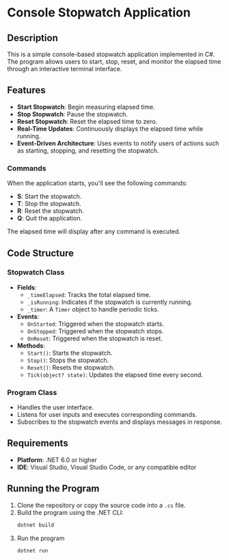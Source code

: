 # Console Stopwatch Application

## Description

This is a simple console-based stopwatch application implemented in C#. The program allows users to start, stop, reset, and monitor the elapsed time through an interactive terminal interface.

## Features

- **Start Stopwatch**: Begin measuring elapsed time.
- **Stop Stopwatch**: Pause the stopwatch.
- **Reset Stopwatch**: Reset the elapsed time to zero.
- **Real-Time Updates**: Continuously displays the elapsed time while running.
- **Event-Driven Architecture**: Uses events to notify users of actions such as starting, stopping, and resetting the stopwatch.


### Commands
When the application starts, you'll see the following commands:
- **S**: Start the stopwatch.
- **T**: Stop the stopwatch.
- **R**: Reset the stopwatch.
- **Q**: Quit the application.

The elapsed time will display after any command is executed.

## Code Structure

### Stopwatch Class
- **Fields**:
  - `_timeElapsed`: Tracks the total elapsed time.
  - `_isRunning`: Indicates if the stopwatch is currently running.
  - `_timer`: A `Timer` object to handle periodic ticks.
- **Events**:
  - `OnStarted`: Triggered when the stopwatch starts.
  - `OnStopped`: Triggered when the stopwatch stops.
  - `OnReset`: Triggered when the stopwatch is reset.
- **Methods**:
  - `Start()`: Starts the stopwatch.
  - `Stop()`: Stops the stopwatch.
  - `Reset()`: Resets the stopwatch.
  - `Tick(object? state)`: Updates the elapsed time every second.

### Program Class
- Handles the user interface.
- Listens for user inputs and executes corresponding commands.
- Subscribes to the stopwatch events and displays messages in response.

## Requirements

- **Platform**: .NET 6.0 or higher
- **IDE**: Visual Studio, Visual Studio Code, or any compatible editor

## Running the Program

1. Clone the repository or copy the source code into a `.cs` file.
2. Build the program using the .NET CLI:
   ```bash
   dotnet build
3. Run the program
    ```bash
    dotnet run

